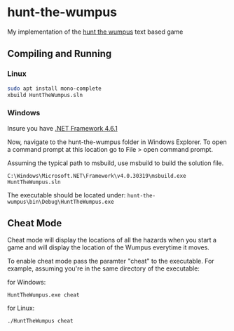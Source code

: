 # hunt-the-wumpus
My implementation of the [hunt the wumpus](https://en.wikipedia.org/wiki/Hunt_the_Wumpus) text based game

Compiling and Running
---------

### Linux

```bash
sudo apt install mono-complete
xbuild HuntTheWumpus.sln

```

### Windows
Insure you have [.NET Framework 4.6.1](https://www.microsoft.com/net/download)

Now, navigate to the hunt-the-wumpus folder in Windows Explorer. To open a command prompt at this location go to File > open command prompt.

Assuming the typical path to msbuild, use msbuild to build the solution file.

```shell
C:\Windows\Microsoft.NET\Framework\v4.0.30319\msbuild.exe HuntTheWumpus.sln
```

The executable should be located under: `hunt-the-wumpus\bin\Debug\HuntTheWumpus.exe`

Cheat Mode
---------

Cheat mode will display the locations of all the hazards when you start a game and will display the location of the Wumpus everytime it moves.

To enable cheat mode pass the paramter "cheat" to the executable.
For example, assuming you're in the same directory of the executable:

for Windows:
```shell
HuntTheWumpus.exe cheat
```

for Linux:
```bash
./HuntTheWumpus cheat
```
